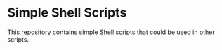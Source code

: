 # Simple Shell Scripts

This repository contains simple Shell scripts that could be used in other scripts.
